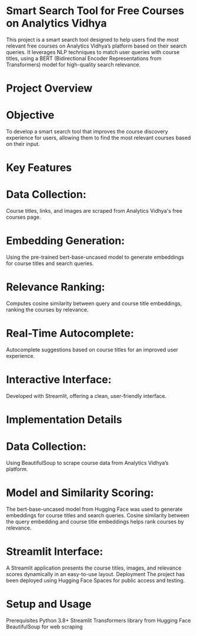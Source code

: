 # Smart Search Tool for Free Courses on Analytics Vidhya
This project is a smart search tool designed to help users find the most relevant free courses on Analytics Vidhya’s platform based on their search queries. It leverages NLP techniques to match user queries with course titles, using a BERT (Bidirectional Encoder Representations from Transformers) model for high-quality search relevance.

# Project Overview
# Objective
To develop a smart search tool that improves the course discovery experience for users, allowing them to find the most relevant courses based on their input.

# Key Features
# Data Collection: 
Course titles, links, and images are scraped from Analytics Vidhya's free courses page.
# Embedding Generation: 
Using the pre-trained bert-base-uncased model to generate embeddings for course titles and search queries.
# Relevance Ranking: 
Computes cosine similarity between query and course title embeddings, ranking the courses by relevance.
# Real-Time Autocomplete: 
Autocomplete suggestions based on course titles for an improved user experience.
# Interactive Interface: 
Developed with Streamlit, offering a clean, user-friendly interface.

# Implementation Details
# Data Collection: 
Using BeautifulSoup to scrape course data from Analytics Vidhya’s platform.
# Model and Similarity Scoring:
The bert-base-uncased model from Hugging Face was used to generate embeddings for course titles and search queries.
Cosine similarity between the query embedding and course title embeddings helps rank courses by relevance.
# Streamlit Interface:
A Streamlit application presents the course titles, images, and relevance scores dynamically in an easy-to-use layout.
Deployment
The project has been deployed using Hugging Face Spaces for public access and testing.

# Setup and Usage
Prerequisites
Python 3.8+
Streamlit
Transformers library from Hugging Face
BeautifulSoup for web scraping
